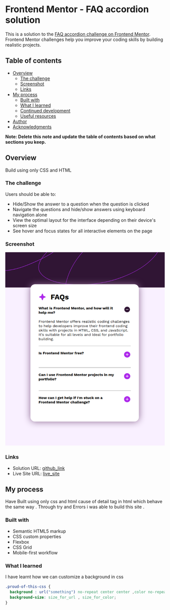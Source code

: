 # Frontend Mentor - FAQ accordion solution

This is a solution to the [FAQ accordion challenge on Frontend Mentor](https://www.frontendmentor.io/challenges/faq-accordion-wyfFdeBwBz). Frontend Mentor challenges help you improve your coding skills by building realistic projects. 

## Table of contents

- [Overview](#overview)
  - [The challenge](#the-challenge)
  - [Screenshot](#screenshot)
  - [Links](#links)
- [My process](#my-process)
  - [Built with](#built-with)
  - [What I learned](#what-i-learned)
  - [Continued development](#continued-development)
  - [Useful resources](#useful-resources)
- [Author](#author)
- [Acknowledgments](#acknowledgments)

**Note: Delete this note and update the table of contents based on what sections you keep.**

## Overview
Build using only CSS and HTML

### The challenge

Users should be able to:

- Hide/Show the answer to a question when the question is clicked
- Navigate the questions and hide/show answers using keyboard navigation alone
- View the optimal layout for the interface depending on their device's screen size
- See hover and focus states for all interactive elements on the page

### Screenshot

![](./screenshot.png)


### Links

- Solution URL: [github_link](https://github.com/vb8146649/FrontEnd_Challenges/faq-accordion-main)
- Live Site URL: [live_site](https://vb8146649.github.io/FrontEnd_Challenges/faq-accordion-main/)

## My process
Have Built using only css and html cause of detail tag in html which behave the same way .
Through try and Errors i was able to build this site .

### Built with

- Semantic HTML5 markup
- CSS custom properties
- Flexbox
- CSS Grid
- Mobile-first workflow

### What I learned

I have learnt how we can customize a background in css 

```css
.proud-of-this-css {
  background : url("something") no-repeat center center ,color no-repeat;
  background-size: size_for_url , size_for_color;
}
```
